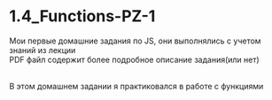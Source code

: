 # 1.4_Functions-PZ-1<br>
Мои первые домашние задания по JS, они выполнялись с учетом знаний из лекции <br>
PDF файл содержит более подробное описание задания(или нет)<br><br>

В этом домашнем задании я практиковался в работе с функциями
